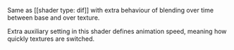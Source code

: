 Same as [[shader type: dif]] with extra behaviour of blending over time between base and over texture.

Extra auxiliary setting in this shader defines animation speed, meaning how quickly textures are switched.